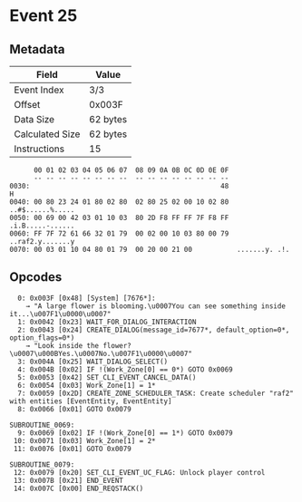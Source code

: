 # Event 25

## Metadata

| Field           | Value    |
|-----------------|----------|
| Event Index     | 3/3      |
| Offset          | 0x003F   |
| Data Size       | 62 bytes |
| Calculated Size | 62 bytes |
| Instructions    | 15       |

```
      00 01 02 03 04 05 06 07  08 09 0A 0B 0C 0D 0E 0F
      -- -- -- -- -- -- -- --  -- -- -- -- -- -- -- --
0030:                                               48                 H
0040: 00 80 23 24 01 80 02 80  02 80 25 02 00 10 02 80  ..#$......%.....
0050: 00 69 00 42 03 01 10 03  80 2D F8 FF FF 7F F8 FF  .i.B.....-......
0060: FF 7F 72 61 66 32 01 79  00 02 00 10 03 80 00 79  ..raf2.y.......y
0070: 00 03 01 10 04 80 01 79  00 20 00 21 00           .......y. .!.   
```

## Opcodes

```
  0: 0x003F [0x48] [System] [7676*]:
    → "A large flower is blooming.\u0007You can see something inside it...\u007F1\u0000\u0007"
  1: 0x0042 [0x23] WAIT_FOR_DIALOG_INTERACTION
  2: 0x0043 [0x24] CREATE_DIALOG(message_id=7677*, default_option=0*, option_flags=0*)
    → "Look inside the flower?\u0007\u000BYes.\u0007No.\u007F1\u0000\u0007"
  3: 0x004A [0x25] WAIT_DIALOG_SELECT()
  4: 0x004B [0x02] IF !(Work_Zone[0] == 0*) GOTO 0x0069
  5: 0x0053 [0x42] SET_CLI_EVENT_CANCEL_DATA()
  6: 0x0054 [0x03] Work_Zone[1] = 1*
  7: 0x0059 [0x2D] CREATE_ZONE_SCHEDULER_TASK: Create scheduler "raf2" with entities [EventEntity, EventEntity]
  8: 0x0066 [0x01] GOTO 0x0079

SUBROUTINE_0069:
  9: 0x0069 [0x02] IF !(Work_Zone[0] == 1*) GOTO 0x0079
 10: 0x0071 [0x03] Work_Zone[1] = 2*
 11: 0x0076 [0x01] GOTO 0x0079

SUBROUTINE_0079:
 12: 0x0079 [0x20] SET_CLI_EVENT_UC_FLAG: Unlock player control
 13: 0x007B [0x21] END_EVENT
 14: 0x007C [0x00] END_REQSTACK()
```
